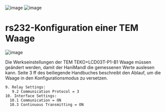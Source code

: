 ![image](https://github.com/ClemensGruber/hani-mandl/workflows/PlatformIO%20CI/badge.svg)
![image](https://img.shields.io/github/v/tag/ClemensGruber/hani-mandl.svg)

# rs232-Konfiguration einer TEM Waage

![image](https://github.com/ClemensGruber/hani-mandl/blob/rs232/TEM-configuration/IMG_5308.jpeg)

Die Werkseinstellungen der TEM TEKO+LCD03T-P1-B1 Waage müssen geändert werden, damit der HaniMandl die gemessenen Werte auslesen kann. Seite 3 ff des beiliegende Handbuches beschreibt den Ablauf, um die Waage in den Konfigurationsmodus zu versetzen. 

```
9. Relay Settings:
   9.2 Communication Protocol = 3 
10. Interface Settings:
  10.1 Communication = ON
  10.3 Continuous Transmitting = ON
```




